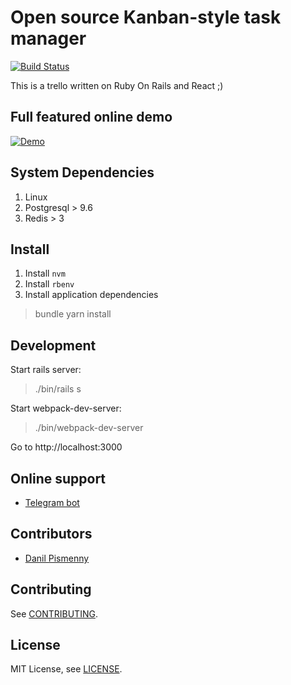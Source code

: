 # Open source Kanban-style task manager

[![Build Status](https://travis-ci.org/BrandyMint/tasky.svg?branch=master)](https://travis-ci.org/BrandyMint/tasky)

This is a trello written on Ruby On Rails and React ;)

## Full featured online demo

[![Demo](https://tasky.online/demo.png)](https://tasky.online)

## System Dependencies

1. Linux
1. Postgresql > 9.6
2. Redis > 3

## Install

1. Install `nvm`
2. Install `rbenv`
3. Install application dependencies

> bundle
> yarn install

## Development

Start rails server:

> ./bin/rails s

Start webpack-dev-server:

> ./bin/webpack-dev-server

Go to http://localhost:3000

## Online support

* [Telegram bot](http://t.me/tasky_chaport_bot)

## Contributors

* [Danil Pismenny](https://github.com/dapi)

## Contributing

See [CONTRIBUTING](CONTRIBUTING.md).

## License

MIT License, see [LICENSE](LICENSE).
